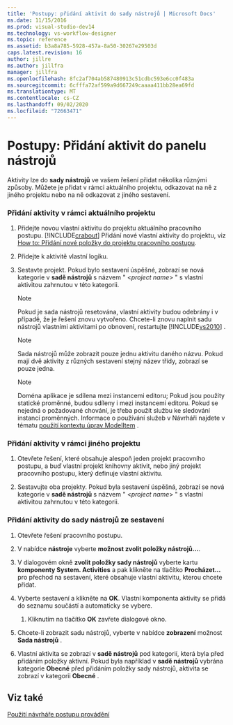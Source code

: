 ```yaml
---
title: 'Postupy: přidání aktivit do sady nástrojů | Microsoft Docs'
ms.date: 11/15/2016
ms.prod: visual-studio-dev14
ms.technology: vs-workflow-designer
ms.topic: reference
ms.assetid: b3a8a785-5928-457a-8a50-30267e29503d
caps.latest.revision: 16
author: jillre
ms.author: jillfra
manager: jillfra
ms.openlocfilehash: 8fc2af704ab587480913c51cdbc593e6cc0f483a
ms.sourcegitcommit: 6cfffa72af599a9d667249caaaa411bb28ea69fd
ms.translationtype: MT
ms.contentlocale: cs-CZ
ms.lasthandoff: 09/02/2020
ms.locfileid: "72663471"
---
```

# <a name="how-to-add-activities-to-the-toolbox"></a>Postupy: Přidání aktivit do panelu nástrojů
Aktivity lze do **sady nástrojů** ve vašem řešení přidat několika různými způsoby. Můžete je přidat v rámci aktuálního projektu, odkazovat na ně z jiného projektu nebo na ně odkazovat z jiného sestavení.

### <a name="to-add-an-activity-from-within-your-current-project"></a>Přidání aktivity v rámci aktuálního projektu

1. Přidejte novou vlastní aktivitu do projektu aktuálního pracovního postupu. [!INCLUDE[crabout](../includes/crabout-md.md)] Přidání nové vlastní aktivity do projektu, viz [How to: Přidání nové položky do projektu pracovního postupu](../workflow-designer/how-to-add-a-new-item-to-a-workflow-project.md).

2. Přidejte k aktivitě vlastní logiku.

3. Sestavte projekt. Pokud bylo sestavení úspěšné, zobrazí se nová kategorie v **sadě nástrojů** s názvem " \<*project name*> " s vlastní aktivitou zahrnutou v této kategorii.

    > [!NOTE]
    > Pokud je sada nástrojů resetována, vlastní aktivity budou odebrány i v případě, že je řešení znovu vytvořeno. Chcete-li znovu naplnit sadu nástrojů vlastními aktivitami po obnovení, restartujte [!INCLUDE[vs2010](../includes/vs2010-md.md)] .

    > [!NOTE]
    > Sada nástrojů může zobrazit pouze jednu aktivitu daného názvu. Pokud mají dvě aktivity z různých sestavení stejný název třídy, zobrazí se pouze jedna.

    > [!NOTE]
    > Doména aplikace je sdílena mezi instancemi editoru; Pokud jsou použity statické proměnné, budou sdíleny i mezi instancemi editoru. Pokud se nejedná o požadované chování, je třeba použít službu ke sledování instancí proměnných. Informace o používání služeb v Návrháři najdete v tématu [použití kontextu úprav ModelItem](https://msdn.microsoft.com/library/7f9f1ea5-0147-4079-8eca-be94f00d3aa1) .

### <a name="to-add-an-activity-from-within-a-different-project"></a>Přidání aktivity v rámci jiného projektu

1. Otevřete řešení, které obsahuje alespoň jeden projekt pracovního postupu, a buď vlastní projekt knihovny aktivit, nebo jiný projekt pracovního postupu, který definuje vlastní aktivitu.

2. Sestavujte oba projekty. Pokud byla sestavení úspěšná, zobrazí se nová kategorie v **sadě nástrojů** s názvem " \<*project name*> " s vlastní aktivitou zahrnutou v této kategorii.

### <a name="to-add-an-activity-to-the-toolbox-from-an-assembly"></a>Přidání aktivity do sady nástrojů ze sestavení

1. Otevřete řešení pracovního postupu.

2. V nabídce **nástroje** vyberte **možnost zvolit položky nástrojů...**.

3. V dialogovém okně **zvolit položky sady nástrojů** vyberte kartu **komponenty System. Activities** a pak klikněte na tlačítko **Procházet...** pro přechod na sestavení, které obsahuje vlastní aktivitu, kterou chcete přidat.

4. Vyberte sestavení a klikněte na **OK**. Vlastní komponenta aktivity se přidá do seznamu součástí a automaticky se vybere.

    1. Kliknutím na tlačítko **OK** zavřete dialogové okno.

5. Chcete-li zobrazit sadu nástrojů, vyberte v nabídce **zobrazení** možnost **Sada nástrojů** .

6. Vlastní aktivita se zobrazí v **sadě nástrojů** pod kategorií, která byla před přidáním položky aktivní. Pokud byla například v **sadě nástrojů** vybrána kategorie **Obecné** před přidáním položky sady nástrojů, aktivita se zobrazí v kategorii **Obecné** .

## <a name="see-also"></a>Viz také
 [Použití návrháře postupu provádění](../workflow-designer/using-the-workflow-designer.md)